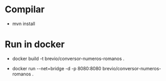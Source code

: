 # Compilar
* mvn install

# Run in docker
* docker build -t brevio/conversor-numeros-romanos .

* docker run --net=bridge -d -p 8080:8080 brevio/conversor-numeros-romanos .

